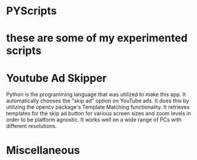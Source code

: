 # PYScripts
# these are some of my experimented scripts
# Youtube Ad Skipper
 Python is the programming language that was utilized to make this app. It automatically chooses the "skip ad" option on YouTube ads. It does this by utilizing the opencv package's Template Matching functionality. It retrieves templates for the skip ad button for various screen sizes and zoom levels in order to be platform agnostic. It works well on a wide range of PCs with different resolutions.
# Miscellaneous
 

